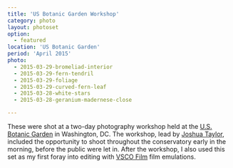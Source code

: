 ```yaml
---
title: 'US Botanic Garden Workshop'
category: photo
layout: photoset
option:
  - featured
location: 'US Botanic Garden'
period: 'April 2015'
photo:
  - 2015-03-29-bromeliad-interior
  - 2015-03-29-fern-tendril
  - 2015-03-29-foliage
  - 2015-03-29-curved-fern-leaf
  - 2015-03-28-white-stars
  - 2015-03-28-geranium-madernese-close         

---
```


These were shot at a two-day photography workshop held at the [U.S. Botanic Garden](http://www.usbg.gov/) in Washington, DC. The workshop, lead by [Joshua Taylor](http://www.joshuataylorphotography.com/), included the opportunity to shoot throughout the conservatory early in the morning, before the public were let in. After the workshop, I also used this set as my first foray into editing with [VSCO Film](http://vsco.co/film) film emulations.
